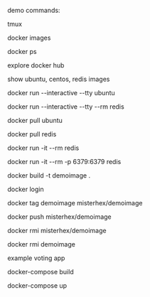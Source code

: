 demo commands:

tmux 

docker images

docker ps

explore docker hub

show ubuntu, centos, redis images

docker run --interactive --tty ubuntu

docker run --interactive --tty --rm redis

docker pull ubuntu

docker pull redis

docker run -it --rm  redis

docker run -it --rm -p 6379:6379 redis

docker build -t demoimage .

docker login

docker tag demoimage misterhex/demoimage

docker push misterhex/demoimage

docker rmi misterhex/demoimage

docker rmi demoimage

example voting app

docker-compose build

docker-compose up
